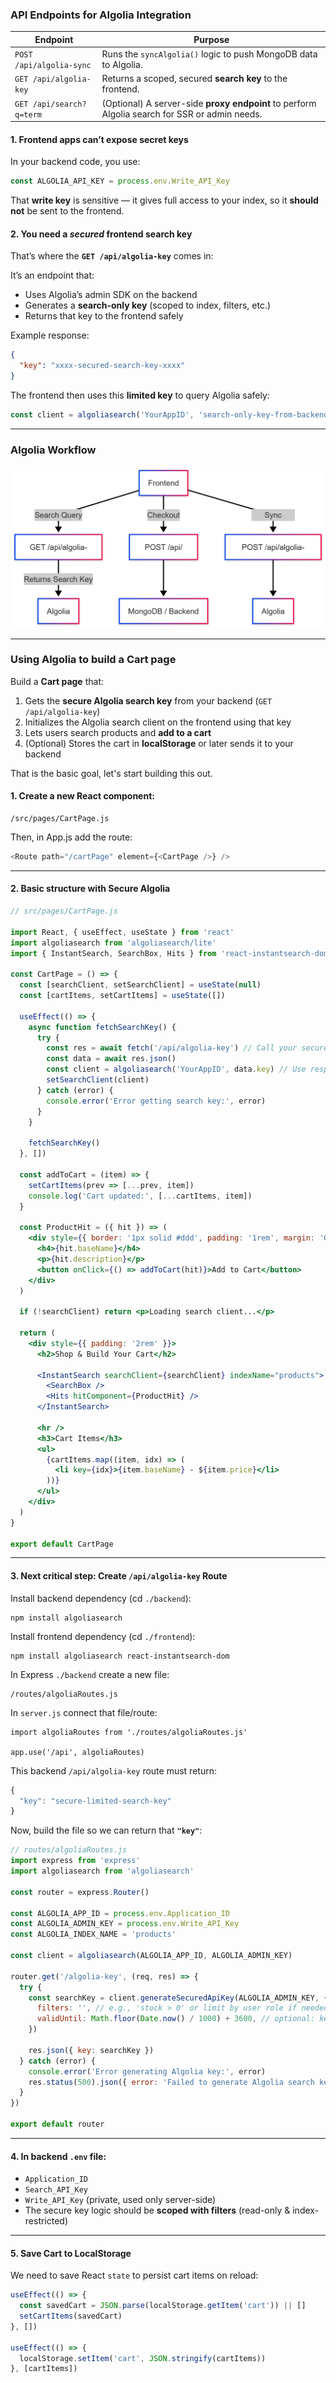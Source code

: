 ### API Endpoints for Algolia Integration  

| **Endpoint**                        | **Purpose**                                                                                   |
| ----------------------------------- | --------------------------------------------------------------------------------------------- |
| `POST /api/algolia-sync` | Runs the `syncAlgolia()` logic to push MongoDB data to Algolia.                               |
| `GET /api/algolia-key`              | Returns a scoped, secured **search key** to the frontend.                                     |
| `GET /api/search?q=term`            | (Optional) A server-side **proxy endpoint** to perform Algolia search for SSR or admin needs. |

#### 1. **Frontend apps can’t expose secret keys**

In your backend code, you use:

```js
const ALGOLIA_API_KEY = process.env.Write_API_Key
```

That **write key** is sensitive — it gives full access to your index, so it **should not** be sent to the frontend.

#### 2. **You need a *secured* frontend search key**

That’s where the **`GET /api/algolia-key`** comes in:

It’s an endpoint that:

* Uses Algolia’s admin SDK on the backend
* Generates a **search-only key** (scoped to index, filters, etc.)
* Returns that key to the frontend safely

Example response:

```json
{
  "key": "xxxx-secured-search-key-xxxx"
}
```

The frontend then uses this **limited key** to query Algolia safely:

```js
const client = algoliasearch('YourAppID', 'search-only-key-from-backend');
```  

---  
### Algolia Workflow  

![Algolia Workflow](https://raw.githubusercontent.com/coolcreation/collab-enhanced/main/docs/images/algolia_workflow_created_with_mermaid.png)

--- 



### Using Algolia to build a Cart page  

Build a **Cart page** that:

1. Gets the **secure Algolia search key** from your backend (`GET /api/algolia-key`)
2. Initializes the Algolia search client on the frontend using that key
3. Lets users search products and **add to a cart**
4. (Optional) Stores the cart in **localStorage** or later sends it to your backend

That is the basic goal, let's start building this out.

#### 1. Create a new React component:

```
/src/pages/CartPage.js
```

Then, in App.js add the route:

```js
<Route path="/cartPage" element={<CartPage />} />
```

---

#### 2. Basic structure with Secure Algolia

```jsx
// src/pages/CartPage.js

import React, { useEffect, useState } from 'react'
import algoliasearch from 'algoliasearch/lite'
import { InstantSearch, SearchBox, Hits } from 'react-instantsearch-dom'

const CartPage = () => {
  const [searchClient, setSearchClient] = useState(null)
  const [cartItems, setCartItems] = useState([])

  useEffect(() => {
    async function fetchSearchKey() {
      try {
        const res = await fetch('/api/algolia-key') // Call your secure endpoint
        const data = await res.json()
        const client = algoliasearch('YourAppID', data.key) // Use response key
        setSearchClient(client)
      } catch (error) {
        console.error('Error getting search key:', error)
      }
    }

    fetchSearchKey()
  }, [])

  const addToCart = (item) => {
    setCartItems(prev => [...prev, item])
    console.log('Cart updated:', [...cartItems, item])
  }

  const ProductHit = ({ hit }) => (
    <div style={{ border: '1px solid #ddd', padding: '1rem', margin: '0.5rem 0' }}>
      <h4>{hit.baseName}</h4>
      <p>{hit.description}</p>
      <button onClick={() => addToCart(hit)}>Add to Cart</button>
    </div>
  )

  if (!searchClient) return <p>Loading search client...</p>

  return (
    <div style={{ padding: '2rem' }}>
      <h2>Shop & Build Your Cart</h2>

      <InstantSearch searchClient={searchClient} indexName="products">
        <SearchBox />
        <Hits hitComponent={ProductHit} />
      </InstantSearch>

      <hr />
      <h3>Cart Items</h3>
      <ul>
        {cartItems.map((item, idx) => (
          <li key={idx}>{item.baseName} - ${item.price}</li>
        ))}
      </ul>
    </div>
  )
}

export default CartPage
```

---

#### 3. Next critical step: Create `/api/algolia-key` Route

Install backend dependency (cd `./backend`):
```
npm install algoliasearch
```
Install frontend dependency (cd `./frontend`):
```
npm install algoliasearch react-instantsearch-dom
```
In Express `./backend` create a new file:
```
/routes/algoliaRoutes.js
```
In `server.js` connect that file/route:
```
import algoliaRoutes from './routes/algoliaRoutes.js'

app.use('/api', algoliaRoutes)
```


This backend `/api/algolia-key` route must return:

```js
{
  "key": "secure-limited-search-key"
}
```
Now, build the file so we can return that **`"key"`**:  
```js
// routes/algoliaRoutes.js
import express from 'express'
import algoliasearch from 'algoliasearch'

const router = express.Router()

const ALGOLIA_APP_ID = process.env.Application_ID
const ALGOLIA_ADMIN_KEY = process.env.Write_API_Key
const ALGOLIA_INDEX_NAME = 'products'

const client = algoliasearch(ALGOLIA_APP_ID, ALGOLIA_ADMIN_KEY)

router.get('/algolia-key', (req, res) => {
  try {
    const searchKey = client.generateSecuredApiKey(ALGOLIA_ADMIN_KEY, {
      filters: '', // e.g., 'stock > 0' or limit by user role if needed
      validUntil: Math.floor(Date.now() / 1000) + 3600, // optional: key expires in 1 hour
    })

    res.json({ key: searchKey })
  } catch (error) {
    console.error('Error generating Algolia key:', error)
    res.status(500).json({ error: 'Failed to generate Algolia search key' })
  }
})

export default router
```



---

#### 4. In backend `.env` file:

* `Application_ID`
* `Search_API_Key`
* `Write_API_Key` (private, used only server-side)
* The secure key logic should be **scoped with filters** (read-only & index-restricted)

---

#### 5. Save Cart to LocalStorage

We need to save React `state` to persist cart items on reload:

```js
useEffect(() => {
  const savedCart = JSON.parse(localStorage.getItem('cart')) || []
  setCartItems(savedCart)
}, [])

useEffect(() => {
  localStorage.setItem('cart', JSON.stringify(cartItems))
}, [cartItems])
```

